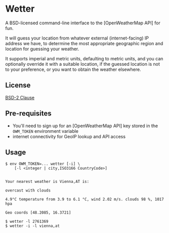 # Wetter

A BSD-licensed command-line interface to the [OpenWeatherMap API] for fun.

It will guess your location from whatever external (internet-facing) IP
address we have, to determine the most appropriate geographic region and
location for guessing your weather.

It supports imperial and metric units, defaulting to metric units, and
you can optionally override it with a suitable location, if the guessed
location is not to your preference, or you want to obtain the weather
elsewhere.

## License

[BSD-2 Clause](https://skunkwerks.github.io/bsd-2-clause-license)

## Pre-requisites

- You'll need to sign up for an [OpenWeatherMap API] key stored in
  the `OWM_TOKEN` environment variable
- internet connectivity for GeoIP lookup and API access

## Usage

```
$ env OWM_TOKEN=... wetter [-i] \
    [-l <integer | city,ISO3166 CountryCode>]


Your nearest weather is Vienna,AT is:

overcast with clouds

4.9°С temperature from 3.9 to 6.1 °С, wind 2.02 m/s. clouds 98 %, 1017 hpa

Geo coords [48.2085, 16.3721]

$ wetter -l 2761369
$ wetter -i -l vienna,at
```
